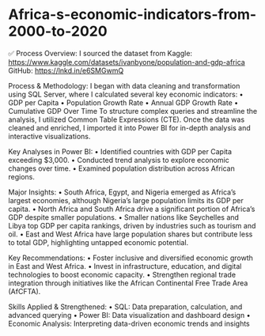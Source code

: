 # Africa-s-economic-indicators-from-2000-to-2020
✅ Process Overview:
I sourced the dataset from Kaggle: https://www.kaggle.com/datasets/ivanbyone/population-and-gdp-africa
GitHub: https://lnkd.in/e6SMGwmQ

Process & Methodology:
I began with data cleaning and transformation using SQL Server, where I calculated several key economic indicators:
•	GDP per Capita
•	Population Growth Rate
•	Annual GDP Growth Rate
•	Cumulative GDP Over Time
To structure complex queries and streamline the analysis, I utilized Common Table Expressions (CTE).
Once the data was cleaned and enriched, I imported it into Power BI for in-depth analysis and interactive visualizations.

Key Analyses in Power BI:
•	Identified countries with GDP per Capita exceeding $3,000.
•	Conducted trend analysis to explore economic changes over time.
•	Examined population distribution across African regions.

 Major Insights:
•	South Africa, Egypt, and Nigeria emerged as Africa’s largest economies, although Nigeria’s large population limits its GDP per capita.
•	North Africa and South Africa drive a significant portion of Africa’s GDP despite smaller populations.
•	Smaller nations like Seychelles and Libya top GDP per capita rankings, driven by industries such as tourism and oil.
•	East and West Africa have large population shares but contribute less to total GDP, highlighting untapped economic potential.

Key Recommendations:
•	Foster inclusive and diversified economic growth in East and West Africa.
•	Invest in infrastructure, education, and digital technologies to boost economic capacity.
•	Strengthen regional trade integration through initiatives like the African Continental Free Trade Area (AfCFTA).

Skills Applied & Strengthened:
•	SQL: Data preparation, calculation, and advanced querying
•	Power BI: Data visualization and dashboard design
•	Economic Analysis: Interpreting data-driven economic trends and insights

